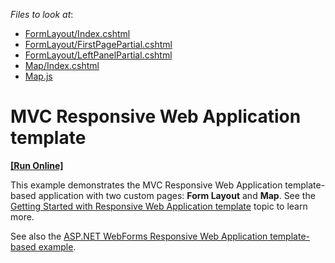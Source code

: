<!-- default file list -->
*Files to look at*:

* [FormLayout/Index.cshtml](./CS/MvcResponsiveWebApplication/Views/FormLayout/Index.cshtml)
* [FormLayout/FirstPagePartial.cshtml](./CS/MvcResponsiveWebApplication/Views/FormLayout/FirstPagePartial.cshtml)
* [FormLayout/LeftPanelPartial.cshtml](./CS/MvcResponsiveWebApplication/Views/FormLayout/LeftPanelPartial.cshtml)
* [Map/Index.cshtml](./CS/MvcResponsiveWebApplication/Views/Map/Index.cshtml)
* [Map.js](./CS/MvcResponsiveWebApplication/Content/Map.js)
<!-- default file list end -->

# MVC Responsive Web Application template
<!-- run online -->
**[[Run Online]](https://codecentral.devexpress.com/163389368/)**
<!-- run online end -->

This example demonstrates the MVC Responsive Web Application template-based application with two custom pages: **Form Layout** and **Map**. See the [Getting Started with Responsive Web Application template](https://docs.devexpress.com/AspNet/120713/what's-installed/visual-studio-integration/template-gallery/responsive-web-application-template) topic to learn more.

See also the [ASP.NET WebForms Responsive Web Application template-based example](https://github.com/DevExpress-Examples/Custom-Responsive-Web-Application).
